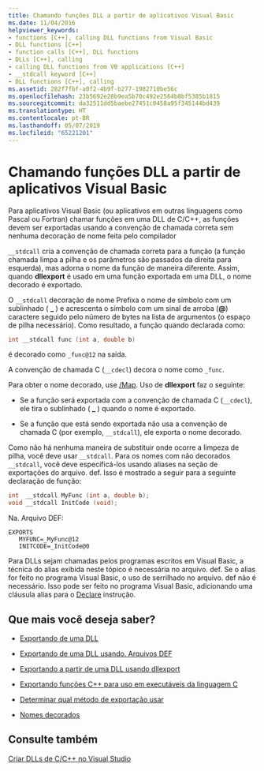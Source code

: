 ```yaml
---
title: Chamando funções DLL a partir de aplicativos Visual Basic
ms.date: 11/04/2016
helpviewer_keywords:
- functions [C++], calling DLL functions from Visual Basic
- DLL functions [C++]
- function calls [C++], DLL functions
- DLLs [C++], calling
- calling DLL functions from VB applications [C++]
- __stdcall keyword [C++]
- DLL functions [C++], calling
ms.assetid: 282f7fbf-a0f2-4b9f-b277-1982710be56c
ms.openlocfilehash: 23b5692e28b9ea5b70c492e2564b8bf5385b1815
ms.sourcegitcommit: da32511dd5baebe27451c0458a95f345144bd439
ms.translationtype: HT
ms.contentlocale: pt-BR
ms.lasthandoff: 05/07/2019
ms.locfileid: "65221201"
---
```

# <a name="calling-dll-functions-from-visual-basic-applications"></a>Chamando funções DLL a partir de aplicativos Visual Basic

Para aplicativos Visual Basic (ou aplicativos em outras linguagens como Pascal ou Fortran) chamar funções em uma DLL de C/C++, as funções devem ser exportadas usando a convenção de chamada correta sem nenhuma decoração de nome feita pelo compilador

`__stdcall` cria a convenção de chamada correta para a função (a função chamada limpa a pilha e os parâmetros são passados da direita para esquerda), mas adorna o nome da função de maneira diferente. Assim, quando **dllexport** é usado em uma função exportada em uma DLL, o nome decorado é exportado.

O `__stdcall` decoração de nome Prefixa o nome de símbolo com um sublinhado ( **\_** ) e acrescenta o símbolo com um sinal de arroba (**\@**) caractere seguido pelo número de bytes na lista de argumentos (o espaço de pilha necessário). Como resultado, a função quando declarada como:

```C
int __stdcall func (int a, double b)
```

é decorado como `_func@12` na saída.

A convenção de chamada C (`__cdecl`) decora o nome como `_func`.

Para obter o nome decorado, use [/Map](reference/map-generate-mapfile.md). Uso de **dllexport** faz o seguinte:

- Se a função será exportada com a convenção de chamada C (`__cdecl`), ele tira o sublinhado ( **\_** ) quando o nome é exportado.

- Se a função que está sendo exportada não usa a convenção de chamada C (por exemplo, `__stdcall`), ele exporta o nome decorado.

Como não há nenhuma maneira de substituir onde ocorre a limpeza de pilha, você deve usar `__stdcall`. Para os nomes com não decorados `__stdcall`, você deve especificá-los usando aliases na seção de exportações do arquivo. def. Isso é mostrado a seguir para a seguinte declaração de função:

```C
int  __stdcall MyFunc (int a, double b);
void __stdcall InitCode (void);
```

Na. Arquivo DEF:

```
EXPORTS
   MYFUNC=_MyFunc@12
   INITCODE=_InitCode@0
```

Para DLLs sejam chamadas pelos programas escritos em Visual Basic, a técnica do alias exibida neste tópico é necessária no arquivo. def. Se o alias for feito no programa Visual Basic, o uso de serrilhado no arquivo. def não é necessário. Isso pode ser feito no programa Visual Basic, adicionando uma cláusula alias para o [Declare](/dotnet/visual-basic/language-reference/statements/declare-statement) instrução.

## <a name="what-do-you-want-to-know-more-about"></a>Que mais você deseja saber?

- [Exportando de uma DLL](exporting-from-a-dll.md)

- [Exportando de uma DLL usando. Arquivos DEF](exporting-from-a-dll-using-def-files.md)

- [Exportando a partir de uma DLL usando dllexport](exporting-from-a-dll-using-declspec-dllexport.md)

- [Exportando funções C++ para uso em executáveis da linguagem C](exporting-cpp-functions-for-use-in-c-language-executables.md)

- [Determinar qual método de exportação usar](determining-which-exporting-method-to-use.md)

- [Nomes decorados](reference/decorated-names.md)

## <a name="see-also"></a>Consulte também

[Criar DLLs de C/C++ no Visual Studio](dlls-in-visual-cpp.md)
